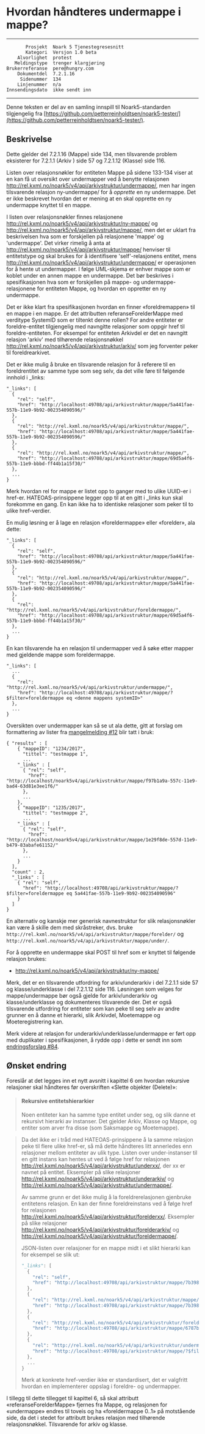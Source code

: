 Hvordan håndteres undermappe i mappe?
=====================================

 ------------------  ---------------------------------
           Prosjekt  Noark 5 Tjenestegresesnitt
           Kategori  Versjon 1.0 beta
        Alvorlighet  protest
       Meldingstype  trenger klargjøring
    Brukerreferanse  pere@hungry.com
        Dokumentdel  7.2.1.16
         Sidenummer  134
        Linjenummer  n/a
    Innsendingsdato  ikke sendt inn
 ------------------  ---------------------------------

Denne teksten er del av en samling innspill til Noark5-standarden
tilgjengelig fra [https://github.com/petterreinholdtsen/noark5-tester/](https://github.com/petterreinholdtsen/noark5-tester/).

Beskrivelse
-----------

Dette gjelder del 7.2.1.16 (Mappe) side 134, men tilsvarende problem
eksisterer for 7.2.1.1 (Arkiv ) side 57 og 7.2.1.12 (Klasse) side 116.

Listen over relasjonsnøkler for entiteten Mappe på sidene 133-134 viser
at en kan få ut oversikt over undermapper ved å benytte relasjonen
http://rel.kxml.no/noark5/v4/api/arkivstruktur/undermappe/, men har
ingen tilsvarende relasjon ny-undermappe/ for å *opprette* en ny
undermappe.  Det er ikke beskrevet hvordan det er mening at en skal
opprette en ny undermappe knyttet til en mappe.

I listen over relasjonsnøkler finnes relasjonene
http://rel.kxml.no/noark5/v4/api/arkivstruktur/ny-mappe/ og
http://rel.kxml.no/noark5/v4/api/arkivstruktur/mappe/, men det er
uklart fra beskrivelsen hva som er forskjellen på relasjonene 'mappe'
og 'undermappe'.  Det virker rimelig å anta at
http://rel.kxml.no/noark5/v4/api/arkivstruktur/mappe/ henviser til
entitetstype og skal brukes for å identifisere 'self'-relasjonens
entitet, mens
http://rel.kxml.no/noark5/v4/api/arkivstruktur/undermappe/ er
operasjonen for å hente ut undermapper.  I følge UML-skjema er enhver
mappe som er koblet under en annen mappe en undermappe.  Det bør
beskrives i spesifikasjonen hva som er forskjellen på mappe- og
undermappe-relasjonene for entiteten Mappe, og hvordan en oppretter en
ny undermappe.

Det er ikke klart fra spesifikasjonen hvordan en finner
«foreldremappen» til en mappe i en mappe.  Er det attributten
referanseForelderMappe med verditype SystemID som er tiltenkt denne
rollen?  For andre entiteter er foreldre-entitet tilgjengelig med
navngitte relasjoner som oppgir href til foreldre-entiteten.  For
eksempel for entiteten Arkivdel er det en navngitt relasjon 'arkiv'
med tilhørende relasjonsnøkkel
http://rel.kxml.no/noark5/v4/api/arkivstruktur/arkiv/ som jeg
forventer peker til foreldrearkivet.

Det er ikke mulig å bruke en tilsvarende relasjon for å referere til
en foreldrentitet av samme type som seg selv, da det ville føre til
følgende innhold i _links:

```
"_links": [
  {
    "rel": "self",
    "href": "http://localhost:49708/api/arkivstruktur/mappe/5a441fae-557b-11e9-9b92-002354090596/"
  },
  {
    "rel": "http://rel.kxml.no/noark5/v4/api/arkivstruktur/mappe/",
    "href": "http://localhost:49708/api/arkivstruktur/mappe/5a441fae-557b-11e9-9b92-002354090596/"
  },
  {
    "rel": "http://rel.kxml.no/noark5/v4/api/arkivstruktur/mappe/",
    "href": "http://localhost:49708/api/arkivstruktur/mappe/69d5a4f6-557b-11e9-bbbd-ff44b1a15f30/"
  },
  ...
}
```

Merk hvordan rel for mappe er listet opp to ganger med to ulike
UUID-er i href-er.  HATEOAS-prinsippene legger opp til at en gitt i
_links kun skal forekomme en gang.  En kan ikke ha to identiske
relasjoner som peker til to ulike href-verdier.

En mulig løsning er å lage en relasjon «foreldermappe» eller
«forelder», ala dette:

```
"_links": [
  {
    "rel": "self",
    "href": "http://localhost:49708/api/arkivstruktur/mappe/5a441fae-557b-11e9-9b92-002354090596/"
  },
  {
    "rel": "http://rel.kxml.no/noark5/v4/api/arkivstruktur/mappe/",
    "href": "http://localhost:49708/api/arkivstruktur/mappe/5a441fae-557b-11e9-9b92-002354090596/"
  },
  {
    "rel": "http://rel.kxml.no/noark5/v4/api/arkivstruktur/foreldermappe/",
    "href": "http://localhost:49708/api/arkivstruktur/mappe/69d5a4f6-557b-11e9-bbbd-ff44b1a15f30/"
  },
  ...
}
```

En kan tilsvarende ha en relasjon til undermapper ved å søke etter
mapper med gjeldende mappe som foreldermappe.

```
"_links": [
  ...
  {
    "rel": "http://rel.kxml.no/noark5/v4/api/arkivstruktur/undermappe/",
    "href": "http://localhost:49708/api/arkivstruktur/mappe/?$filter=foreldermappe eq <denne mappens systemID>"
  },
  ...
}
```

Oversikten over undermapper kan så se ut ala dette, gitt at forslag om
formattering av lister fra
[mangelmelding #12](https://github.com/arkivverket/noark5-tjenestegrensesnitt-standard/issues/12)
blir tatt i bruk:

```
{ "results" : [
    { "mappeID": "1234/2017",
      "tittel": "testmappe 1",
      ...
    "_links" : [
      { "rel": "self",
        "href": "http://localhost/noark5v4/api/arkivstruktur/mappe/f97b1a9a-557c-11e9-bad4-63d81e3ee1f6/"
      },
      ...
    },
    { "mappeID": "1235/2017",
      "tittel": "testmappe 2",
      ...
    "_links" : [
      { "rel": "self",
        "href": "http://localhost/noark5v4/api/arkivstruktur/mappe/1e29f8de-557d-11e9-b479-83abafe61152/"
      },
      ...
    }
  ],
  "count" : 2,
  "_links" : [
    { "rel": "self",
      "href": "http://localhost:49708/api/arkivstruktur/mappe/?$filter=foreldermappe eq 5a441fae-557b-11e9-9b92-002354090596"
    }
  ]
}
```

En alternativ og kanskje mer generisk navnestruktur for slik
relasjonsnøkler kan være å skille dem med skråstreker, dvs. bruke
`http://rel.kxml.no/noark5/v4/api/arkivstruktur/mappe/forelder/` og
`http://rel.kxml.no/noark5/v4/api/arkivstruktur/mappe/under/`.


For å opprette en undermappe skal POST til href som er knyttet til
følgende relasjon brukes:

 * http://rel.kxml.no/noark5/v4/api/arkivstruktur/ny-mappe/

Merk, det er en tilsvarende utfordring for arkiv/underarkiv i del
7.2.1.1 side 57 og klasse/underklasse i del 7.2.1.12 side 116.
Løsningen som velges for mappe/undermappe bør også gjelde for
arkiv/underarkiv og klasse/underklasse og dokumenteres tilsvarende
der.  Det er også tilsvarende utfordring for entiteter som kan peke
til seg selv av andre grunner en å danne et hierarki, slik Arkivdel,
Moetemappe og Moeteregistrering kan.  

Merk videre at relasjon for underarkiv/underklasse/undermappe er ført
opp med duplikater i spesifikasjonen, å rydde opp i dette er sendt inn
som [endringsforslag #84](https://github.com/arkivverket/noark5-tjenestegrensesnitt-standard/pull/84).

Ønsket endring
--------------

Foreslår at det legges inn et nytt avsnitt i kapittel 6 om hvordan
rekursive relasjoner skal håndteres før overskriften «Slette objekter
(Delete)»:

> #### Rekursive entitetshierarkier
> 
> Noen entiteter kan ha samme type entitet under seg, og slik danne et
> rekursivt hierarki av instanser.  Det gjelder Arkiv, Klasse og Mappe,
> og entiter som arver fra disse (som Saksmappe og Moetemappe).
>

> Da det ikke er i tråd med HATEOAS-prinsippene å la samme relasjon
> peke til flere ulike href-er, så må dette håndteres litt annerledes
> enn relasjoner mellom entiteter av ulik type.  Listen over
> under-instanser til en gitt instans kan hentes ut ved å følge href
> for relasjonen
> http://rel.kxml.no/noark5/v4/api/arkivstruktur/underxx/, der xx er
> navnet på entitet.  Eksempler på slike relasjoner
> http://rel.kxml.no/noark5/v4/api/arkivstruktur/underarkiv/ og
> http://rel.kxml.no/noark5/v4/api/arkivstruktur/undermappe/.
> 
> Av samme grunn er det ikke mulig å la foreldrerelasjonen gjenbruke
> entitetens relasjon.  En kan der finne foreldreinstans ved å følge
> href for relasjonen
> http://rel.kxml.no/noark5/v4/api/arkivstruktur/forelderxx/.  Eksempler
> på slike relasjoner
> http://rel.kxml.no/noark5/v4/api/arkivstruktur/forelderarkiv/ og
> http://rel.kxml.no/noark5/v4/api/arkivstruktur/foreldermappe/.
> 
> JSON-listen over relasjoner for en mappe midt i et slikt hierarki kan
> for eksempel se slik ut:
> 
> ```Python
> "_links": [
>   {
>     "rel": "self",
>     "href": "http://localhost:49708/api/arkivstruktur/mappe/7b3989b0-53d7-11e9-bd4e-17d6c4d53856/"
>   },
>   {
>     "rel": "http://rel.kxml.no/noark5/v4/api/arkivstruktur/mappe/",
>     "href": "http://localhost:49708/api/arkivstruktur/mappe/7b3989b0-53d7-11e9-bd4e-17d6c4d53856/"
>   },
>   {
>     "rel": "http://rel.kxml.no/noark5/v4/api/arkivstruktur/foreldermappe/",
>     "href": "http://localhost:49708/api/arkivstruktur/mappe/6787ba68-53d7-11e9-a583-8f084aaf5d19/"
>   },
>   {
>     "rel": "http://rel.kxml.no/noark5/v4/api/arkivstruktur/undermappe/",
>     "href": "http://localhost:49708/api/arkivstruktur/mappe/?$filter=foreldermappe eq 7b3989b0-53d7-11e9-bd4e-17d6c4d53856"
>   },
>   ...
> }
> ```
> 
> Merk at konkrete href-verdier ikke er standardisert, det er valgfritt
> hvordan en implementerer oppslag i foreldre- og undermapper.

I tillegg til dette tillegget til kapittel 6, så skal attributt
«referanseForelderMappe» fjernes fra Mappe, og relasjonen for
«undermappe» endres til toveis og ha «foreldermappe 0..1» på
motstående side, da det i stedet for attributt brukes relasjon med
tilhørende relasjonsnøkkel.  Tilsvarende for arkiv og klasse.
